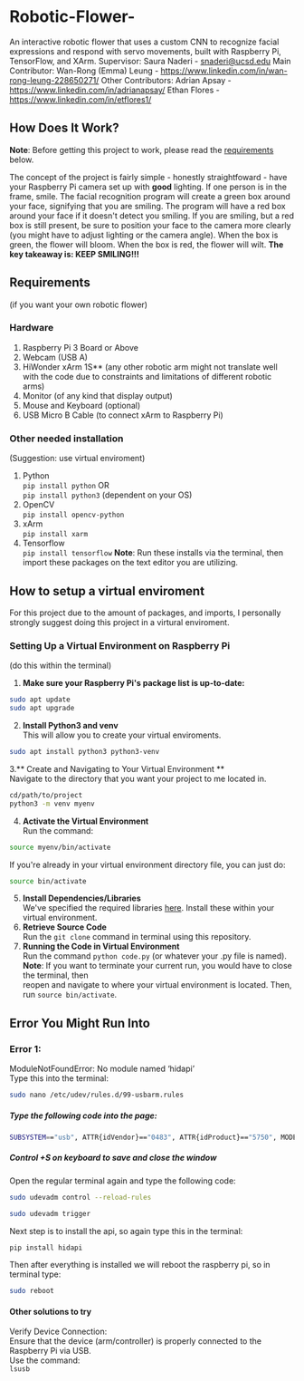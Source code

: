# Robotic-Flower-
An interactive robotic flower that uses a custom CNN to recognize facial expressions and respond with servo movements, built with Raspberry Pi, TensorFlow, and XArm.
Supervisor: Saura Naderi - snaderi@ucsd.edu
Main Contributor: Wan-Rong (Emma) Leung - https://www.linkedin.com/in/wan-rong-leung-228650271/
Other Contributors:
Adrian Apsay - https://www.linkedin.com/in/adrianapsay/
Ethan Flores - https://www.linkedin.com/in/etflores1/

## How Does It Work?

**Note**: Before getting this project to work, please read the [requirements](#requirements) below.

The concept of the project is fairly simple - honestly straightfoward - have your Raspberry Pi camera set up with **good** lighting. If one person is in the frame, smile. The facial recognition program will create a green box around your face, signifying that you are smiling. The program will have a red box around your face if it doesn't detect you smiling. If you are smiling, but a red box is still present, be sure to position your face to the camera more clearly (you might have to adjust lighting or the camera angle). When the box is green, the flower will bloom. When the box is red, the flower will wilt. **The key takeaway is: KEEP SMILING!!!**

## Requirements<br>
(if you want your own robotic flower)
### Hardware
1. Raspberry Pi 3 Board or Above
2. Webcam (USB A)
3. HiWonder xArm 1S** (any other robotic arm might not translate well <br>
with the code due to constraints and limitations of different robotic arms)
4. Monitor (of any kind that display output)
5. Mouse and Keyboard (optional)
6. USB Micro B Cable (to connect xArm to Raspberry Pi)

### Other needed installation <br>
(Suggestion: use virtual enviroment)
1. Python <br>
``pip install python`` OR <br>
``pip install python3`` (dependent on your OS)
2.  OpenCV <br>
``pip install opencv-python``
3. xArm <br>
``pip install xarm``
4. Tensorflow <br>
``pip install tensorflow``
**Note**: Run these installs via the terminal, then import these packages on the text editor you are utilizing.

## How to setup a virtual enviroment <br>
For this project due to the amount of packages, and imports, I personally strongly suggest doing this project in a virtural enviroment. <br>

### Setting Up a Virtual Environment on Raspberry Pi
(do this within the terminal)
1.    **Make sure your Raspberry Pi's package list is up-to-date:**
   ```bash
   sudo apt update
   sudo apt upgrade
   ```
2. **Install Python3 and venv** <br>
This will allow you to create your virtual enviroments.
```bash
sudo apt install python3 python3-venv
```
3.** Create and Navigating to Your Virtual Environment **<br>
Navigate to the directory that you want your project to me located in.
```bash
cd/path/to/project
python3 -m venv myenv
```
4. **Activate the Virtual Environment** <br>
Run the command:
```bash
source myenv/bin/activate
```
If you're already in your virtual environment directory file, you can just do:
```bash
source bin/activate
```
5. **Install Dependencies/Libraries** <br>
We've specified the required libraries [here](#setting-up-a-virtual-environment-on-raspberry-pi).
Install these within your virtual environment.
6. **Retrieve Source Code** <br>
Run the ``git clone`` command in terminal using this repository.
7. **Running the Code in Virtual Environment** <br>
Run the command ``python code.py`` (or whatever your .py file is named). <br>
**Note**: If you want to terminate your current run, you would have to close the terminal, then <br>
reopen and navigate to where your virtual environment is located. Then, run ``source bin/activate``. <br>

## Error You Might Run Into <br>
### Error 1: <br>
ModuleNotFoundError: No module named ‘hidapi’ <br>
Type this into the terminal:<br>
```bash
sudo nano /etc/udev/rules.d/99-usbarm.rules
``` 

##### Type the following code into the page: <br>
```bash
SUBSYSTEM=="usb", ATTR{idVendor}=="0483", ATTR{idProduct}=="5750", MODE="0666", GROUP="plugdev"
```

##### Control +S on keyboard to save and close the window <br>

Open the regular terminal again and type the following code: <br>
```bash
sudo udevadm control --reload-rules
```
```bash
sudo udevadm trigger
```

Next step is to install the api, so again type this in the terminal: <br>
```bash
pip install hidapi
``` 

Then after everything is installed we will reboot the raspberry pi, so in terminal type: <br>
```bash
sudo reboot
```

#### Other solutions to try
Verify Device Connection: <br>
Ensure that the device (arm/controller) is properly connected to the Raspberry Pi via USB. <br>
Use the command: <br>
``lsusb`` <br>






